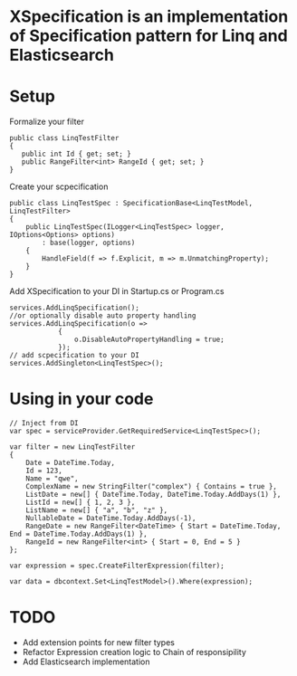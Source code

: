# XSpecification is an implementation of Specification pattern for Linq and Elasticsearch

# Setup
Formalize your filter
```Csharp
public class LinqTestFilter
{
   public int Id { get; set; }
   public RangeFilter<int> RangeId { get; set; }
}
```
Create your scpecification
```Csharp
public class LinqTestSpec : SpecificationBase<LinqTestModel, LinqTestFilter>
{
    public LinqTestSpec(ILogger<LinqTestSpec> logger, IOptions<Options> options)
        : base(logger, options)
    {
        HandleField(f => f.Explicit, m => m.UnmatchingProperty);
    }
}
```

Add XSpecification to your DI in Startup.cs or Program.cs
```Csharp
services.AddLinqSpecification();
//or optionally disable auto property handling
services.AddLinqSpecification(o =>
            {
                o.DisableAutoPropertyHandling = true;
            });
// add scpecification to your DI
services.AddSingleton<LinqTestSpec>();
```

# Using in your code
```Csharp
// Inject from DI
var spec = serviceProvider.GetRequiredService<LinqTestSpec>();

var filter = new LinqTestFilter
{
    Date = DateTime.Today,
    Id = 123,
    Name = "qwe",
    ComplexName = new StringFilter("complex") { Contains = true },
    ListDate = new[] { DateTime.Today, DateTime.Today.AddDays(1) },
    ListId = new[] { 1, 2, 3 },
    ListName = new[] { "a", "b", "z" },
    NullableDate = DateTime.Today.AddDays(-1),
    RangeDate = new RangeFilter<DateTime> { Start = DateTime.Today, End = DateTime.Today.AddDays(1) },
    RangeId = new RangeFilter<int> { Start = 0, End = 5 }
};

var expression = spec.CreateFilterExpression(filter);

var data = dbcontext.Set<LinqTestModel>().Where(expression);

```

# TODO
* Add extension points for new filter types
* Refactor Expression creation logic to Chain of responsipility
* Add Elasticsearch implementation
